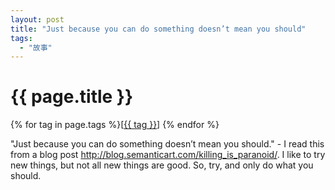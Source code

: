 ```yaml
---
layout: post
title: "Just because you can do something doesn’t mean you should"
tags:
  - "故事"
---
```


# {{ page.title }}

<div class="tags">
{% for tag in page.tags %}[<a class="tag" href="/tags.html#{{ tag }}">{{ tag }}</a>] {% endfor %}
</div>


"Just because you can do something doesn’t mean you should." - I read this from a blog post <http://blog.semanticart.com/killing_is_paranoid/>. I like to try new things, but not all new things are good. So, try, and only do what you should.
